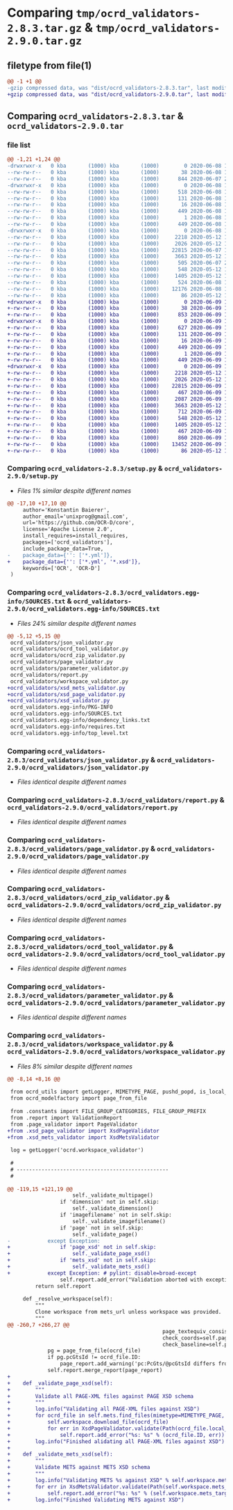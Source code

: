 # Comparing `tmp/ocrd_validators-2.8.3.tar.gz` & `tmp/ocrd_validators-2.9.0.tar.gz`

## filetype from file(1)

```diff
@@ -1 +1 @@
-gzip compressed data, was "dist/ocrd_validators-2.8.3.tar", last modified: Mon Jun  8 16:56:37 2020, max compression
+gzip compressed data, was "dist/ocrd_validators-2.9.0.tar", last modified: Tue Jun  9 17:33:34 2020, max compression
```

## Comparing `ocrd_validators-2.8.3.tar` & `ocrd_validators-2.9.0.tar`

### file list

```diff
@@ -1,21 +1,24 @@
-drwxrwxr-x   0 kba       (1000) kba       (1000)        0 2020-06-08 16:56:37.000000 ocrd_validators-2.8.3/
--rw-rw-r--   0 kba       (1000) kba       (1000)       38 2020-06-08 16:56:37.000000 ocrd_validators-2.8.3/setup.cfg
--rw-rw-r--   0 kba       (1000) kba       (1000)      844 2020-06-07 20:54:07.000000 ocrd_validators-2.8.3/setup.py
-drwxrwxr-x   0 kba       (1000) kba       (1000)        0 2020-06-08 16:56:37.000000 ocrd_validators-2.8.3/ocrd_validators.egg-info/
--rw-rw-r--   0 kba       (1000) kba       (1000)      518 2020-06-08 16:56:37.000000 ocrd_validators-2.8.3/ocrd_validators.egg-info/SOURCES.txt
--rw-rw-r--   0 kba       (1000) kba       (1000)      131 2020-06-08 16:56:37.000000 ocrd_validators-2.8.3/ocrd_validators.egg-info/requires.txt
--rw-rw-r--   0 kba       (1000) kba       (1000)       16 2020-06-08 16:56:37.000000 ocrd_validators-2.8.3/ocrd_validators.egg-info/top_level.txt
--rw-rw-r--   0 kba       (1000) kba       (1000)      449 2020-06-08 16:56:37.000000 ocrd_validators-2.8.3/ocrd_validators.egg-info/PKG-INFO
--rw-rw-r--   0 kba       (1000) kba       (1000)        1 2020-06-08 16:56:37.000000 ocrd_validators-2.8.3/ocrd_validators.egg-info/dependency_links.txt
--rw-rw-r--   0 kba       (1000) kba       (1000)      449 2020-06-08 16:56:37.000000 ocrd_validators-2.8.3/PKG-INFO
-drwxrwxr-x   0 kba       (1000) kba       (1000)        0 2020-06-08 16:56:37.000000 ocrd_validators-2.8.3/ocrd_validators/
--rw-rw-r--   0 kba       (1000) kba       (1000)     2218 2020-05-12 11:01:01.000000 ocrd_validators-2.8.3/ocrd_validators/json_validator.py
--rw-rw-r--   0 kba       (1000) kba       (1000)     2026 2020-05-12 11:01:01.000000 ocrd_validators-2.8.3/ocrd_validators/report.py
--rw-rw-r--   0 kba       (1000) kba       (1000)    22815 2020-06-07 19:05:48.000000 ocrd_validators-2.8.3/ocrd_validators/page_validator.py
--rw-rw-r--   0 kba       (1000) kba       (1000)     3663 2020-05-12 11:01:01.000000 ocrd_validators-2.8.3/ocrd_validators/ocrd_zip_validator.py
--rw-rw-r--   0 kba       (1000) kba       (1000)      505 2020-06-07 20:54:07.000000 ocrd_validators-2.8.3/ocrd_validators/__init__.py
--rw-rw-r--   0 kba       (1000) kba       (1000)      548 2020-05-12 11:01:01.000000 ocrd_validators-2.8.3/ocrd_validators/ocrd_tool_validator.py
--rw-rw-r--   0 kba       (1000) kba       (1000)     1405 2020-05-12 11:01:01.000000 ocrd_validators-2.8.3/ocrd_validators/parameter_validator.py
--rw-rw-r--   0 kba       (1000) kba       (1000)      524 2020-06-08 16:36:05.000000 ocrd_validators-2.8.3/ocrd_validators/constants.py
--rw-rw-r--   0 kba       (1000) kba       (1000)    12176 2020-06-08 11:57:16.000000 ocrd_validators-2.8.3/ocrd_validators/workspace_validator.py
--rw-rw-r--   0 kba       (1000) kba       (1000)       86 2020-05-12 11:01:01.000000 ocrd_validators-2.8.3/README.md
+drwxrwxr-x   0 kba       (1000) kba       (1000)        0 2020-06-09 17:33:34.000000 ocrd_validators-2.9.0/
+-rw-rw-r--   0 kba       (1000) kba       (1000)       38 2020-06-09 17:33:34.000000 ocrd_validators-2.9.0/setup.cfg
+-rw-rw-r--   0 kba       (1000) kba       (1000)      853 2020-06-09 17:08:17.000000 ocrd_validators-2.9.0/setup.py
+drwxrwxr-x   0 kba       (1000) kba       (1000)        0 2020-06-09 17:33:34.000000 ocrd_validators-2.9.0/ocrd_validators.egg-info/
+-rw-rw-r--   0 kba       (1000) kba       (1000)      627 2020-06-09 17:33:34.000000 ocrd_validators-2.9.0/ocrd_validators.egg-info/SOURCES.txt
+-rw-rw-r--   0 kba       (1000) kba       (1000)      131 2020-06-09 17:33:34.000000 ocrd_validators-2.9.0/ocrd_validators.egg-info/requires.txt
+-rw-rw-r--   0 kba       (1000) kba       (1000)       16 2020-06-09 17:33:34.000000 ocrd_validators-2.9.0/ocrd_validators.egg-info/top_level.txt
+-rw-rw-r--   0 kba       (1000) kba       (1000)      449 2020-06-09 17:33:34.000000 ocrd_validators-2.9.0/ocrd_validators.egg-info/PKG-INFO
+-rw-rw-r--   0 kba       (1000) kba       (1000)        1 2020-06-09 17:33:34.000000 ocrd_validators-2.9.0/ocrd_validators.egg-info/dependency_links.txt
+-rw-rw-r--   0 kba       (1000) kba       (1000)      449 2020-06-09 17:33:34.000000 ocrd_validators-2.9.0/PKG-INFO
+drwxrwxr-x   0 kba       (1000) kba       (1000)        0 2020-06-09 17:33:34.000000 ocrd_validators-2.9.0/ocrd_validators/
+-rw-rw-r--   0 kba       (1000) kba       (1000)     2218 2020-05-12 11:01:01.000000 ocrd_validators-2.9.0/ocrd_validators/json_validator.py
+-rw-rw-r--   0 kba       (1000) kba       (1000)     2026 2020-05-12 11:01:01.000000 ocrd_validators-2.9.0/ocrd_validators/report.py
+-rw-rw-r--   0 kba       (1000) kba       (1000)    22815 2020-06-09 13:50:15.000000 ocrd_validators-2.9.0/ocrd_validators/page_validator.py
+-rw-rw-r--   0 kba       (1000) kba       (1000)      467 2020-06-09 17:08:17.000000 ocrd_validators-2.9.0/ocrd_validators/xsd_mets_validator.py
+-rw-rw-r--   0 kba       (1000) kba       (1000)     2087 2020-06-09 17:08:17.000000 ocrd_validators-2.9.0/ocrd_validators/xsd_validator.py
+-rw-rw-r--   0 kba       (1000) kba       (1000)     3663 2020-05-12 11:01:01.000000 ocrd_validators-2.9.0/ocrd_validators/ocrd_zip_validator.py
+-rw-rw-r--   0 kba       (1000) kba       (1000)      712 2020-06-09 17:08:17.000000 ocrd_validators-2.9.0/ocrd_validators/__init__.py
+-rw-rw-r--   0 kba       (1000) kba       (1000)      548 2020-05-12 11:01:01.000000 ocrd_validators-2.9.0/ocrd_validators/ocrd_tool_validator.py
+-rw-rw-r--   0 kba       (1000) kba       (1000)     1405 2020-05-12 11:01:01.000000 ocrd_validators-2.9.0/ocrd_validators/parameter_validator.py
+-rw-rw-r--   0 kba       (1000) kba       (1000)      467 2020-06-09 17:08:17.000000 ocrd_validators-2.9.0/ocrd_validators/xsd_page_validator.py
+-rw-rw-r--   0 kba       (1000) kba       (1000)      860 2020-06-09 17:08:17.000000 ocrd_validators-2.9.0/ocrd_validators/constants.py
+-rw-rw-r--   0 kba       (1000) kba       (1000)    13452 2020-06-09 17:08:17.000000 ocrd_validators-2.9.0/ocrd_validators/workspace_validator.py
+-rw-rw-r--   0 kba       (1000) kba       (1000)       86 2020-05-12 11:01:01.000000 ocrd_validators-2.9.0/README.md
```

### Comparing `ocrd_validators-2.8.3/setup.py` & `ocrd_validators-2.9.0/setup.py`

 * *Files 1% similar despite different names*

```diff
@@ -17,10 +17,10 @@
     author='Konstantin Baierer',
     author_email='unixprog@gmail.com',
     url='https://github.com/OCR-D/core',
     license='Apache License 2.0',
     install_requires=install_requires,
     packages=['ocrd_validators'],
     include_package_data=True,
-    package_data={'': ['*.yml']},
+    package_data={'': ['*.yml', '*.xsd']},
     keywords=['OCR', 'OCR-D']
 )
```

### Comparing `ocrd_validators-2.8.3/ocrd_validators.egg-info/SOURCES.txt` & `ocrd_validators-2.9.0/ocrd_validators.egg-info/SOURCES.txt`

 * *Files 24% similar despite different names*

```diff
@@ -5,12 +5,15 @@
 ocrd_validators/json_validator.py
 ocrd_validators/ocrd_tool_validator.py
 ocrd_validators/ocrd_zip_validator.py
 ocrd_validators/page_validator.py
 ocrd_validators/parameter_validator.py
 ocrd_validators/report.py
 ocrd_validators/workspace_validator.py
+ocrd_validators/xsd_mets_validator.py
+ocrd_validators/xsd_page_validator.py
+ocrd_validators/xsd_validator.py
 ocrd_validators.egg-info/PKG-INFO
 ocrd_validators.egg-info/SOURCES.txt
 ocrd_validators.egg-info/dependency_links.txt
 ocrd_validators.egg-info/requires.txt
 ocrd_validators.egg-info/top_level.txt
```

### Comparing `ocrd_validators-2.8.3/ocrd_validators/json_validator.py` & `ocrd_validators-2.9.0/ocrd_validators/json_validator.py`

 * *Files identical despite different names*

### Comparing `ocrd_validators-2.8.3/ocrd_validators/report.py` & `ocrd_validators-2.9.0/ocrd_validators/report.py`

 * *Files identical despite different names*

### Comparing `ocrd_validators-2.8.3/ocrd_validators/page_validator.py` & `ocrd_validators-2.9.0/ocrd_validators/page_validator.py`

 * *Files identical despite different names*

### Comparing `ocrd_validators-2.8.3/ocrd_validators/ocrd_zip_validator.py` & `ocrd_validators-2.9.0/ocrd_validators/ocrd_zip_validator.py`

 * *Files identical despite different names*

### Comparing `ocrd_validators-2.8.3/ocrd_validators/ocrd_tool_validator.py` & `ocrd_validators-2.9.0/ocrd_validators/ocrd_tool_validator.py`

 * *Files identical despite different names*

### Comparing `ocrd_validators-2.8.3/ocrd_validators/parameter_validator.py` & `ocrd_validators-2.9.0/ocrd_validators/parameter_validator.py`

 * *Files identical despite different names*

### Comparing `ocrd_validators-2.8.3/ocrd_validators/workspace_validator.py` & `ocrd_validators-2.9.0/ocrd_validators/workspace_validator.py`

 * *Files 8% similar despite different names*

```diff
@@ -8,14 +8,16 @@
 
 from ocrd_utils import getLogger, MIMETYPE_PAGE, pushd_popd, is_local_filename
 from ocrd_modelfactory import page_from_file
 
 from .constants import FILE_GROUP_CATEGORIES, FILE_GROUP_PREFIX
 from .report import ValidationReport
 from .page_validator import PageValidator
+from .xsd_page_validator import XsdPageValidator
+from .xsd_mets_validator import XsdMetsValidator
 
 log = getLogger('ocrd.workspace_validator')
 
 #
 # -------------------------------------------------
 #
 
@@ -119,15 +121,19 @@
                     self._validate_multipage()
                 if 'dimension' not in self.skip:
                     self._validate_dimension()
                 if 'imagefilename' not in self.skip:
                     self._validate_imagefilename()
                 if 'page' not in self.skip:
                     self._validate_page()
-            except Exception:
+                if 'page_xsd' not in self.skip:
+                    self._validate_page_xsd()
+                if 'mets_xsd' not in self.skip:
+                    self._validate_mets_xsd()
+            except Exception: # pylint: disable=broad-except
                 self.report.add_error("Validation aborted with exception: %s" % format_exc())
         return self.report
 
     def _resolve_workspace(self):
         """
         Clone workspace from mets_url unless workspace was provided.
         """
@@ -260,7 +266,27 @@
                                                  page_textequiv_consistency=self.page_strictness,
                                                  check_coords=self.page_coordinate_consistency in ['poly', 'both'],
                                                  check_baseline=self.page_coordinate_consistency in ['baseline', 'both'])
             pg = page_from_file(ocrd_file)
             if pg.pcGtsId != ocrd_file.ID:
                 page_report.add_warning('pc:PcGts/@pcGtsId differs from mets:file/@ID: "%s" !== "%s"' % (pg.pcGtsId or '', ocrd_file.ID or ''))
             self.report.merge_report(page_report)
+
+    def _validate_page_xsd(self):
+        """
+        Validate all PAGE-XML files against PAGE XSD schema
+        """
+        log.info("Validating all PAGE-XML files against XSD")
+        for ocrd_file in self.mets.find_files(mimetype=MIMETYPE_PAGE, local_only=True):
+            self.workspace.download_file(ocrd_file)
+            for err in XsdPageValidator.validate(Path(ocrd_file.local_filename)).errors:
+                self.report.add_error("%s: %s" % (ocrd_file.ID, err))
+        log.info("Finished alidating all PAGE-XML files against XSD")
+
+    def _validate_mets_xsd(self):
+        """
+        Validate METS against METS XSD schema
+        """
+        log.info("Validating METS %s against XSD" % self.workspace.mets_target)
+        for err in XsdMetsValidator.validate(Path(self.workspace.mets_target)).errors:
+            self.report.add_error("%s: %s" % (self.workspace.mets_target, err))
+        log.info("Finished Validating METS against XSD")
```

